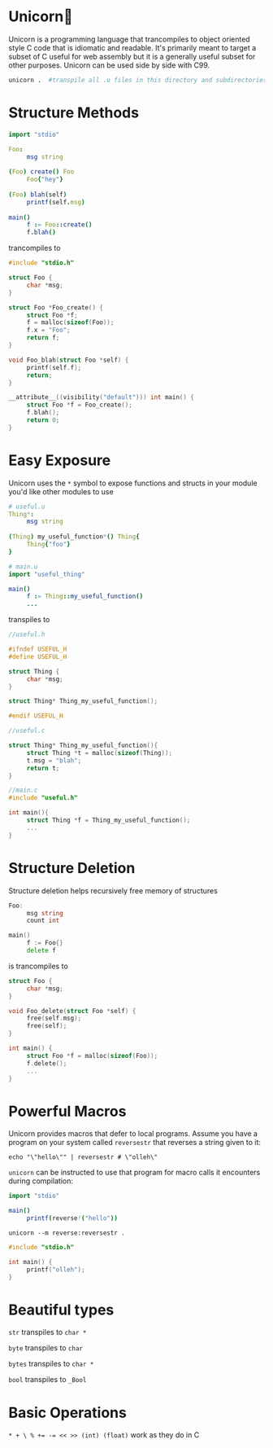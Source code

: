 # Unicorn🦄

Unicorn is a programming language that trancompiles to object oriented style C code that is idiomatic and readable. It's primarily meant to target a subset of C useful for web assembly but it is a generally useful subset for other purposes. Unicorn can be used side by side with C99.

```bash
unicorn .  #transpile all .u files in this directory and subdirectories
```

# Structure Methods

```nim
import "stdio"

Foo:
     msg string
     
(Foo) create() Foo
     Foo{"hey"}
     
(Foo) blah(self)
     printf(self.msg)
     
main()
     f := Foo::create()
     f.blah()
```

trancompiles to

```C
#include "stdio.h"

struct Foo {
     char *msg;
}

struct Foo *Foo_create() {
     struct Foo *f;
     f = malloc(sizeof(Foo));
     f.x = "Foo";
     return f;
}

void Foo_blah(struct Foo *self) {
     printf(self.f);
     return;
}

__attribute__((visibility("default"))) int main() {
     struct Foo *f = Foo_create();
     f.blah();
     return 0;
}
```

# Easy Exposure
Unicorn uses the `*` symbol to expose functions and structs in your module you'd like other modules to use

```nim
# useful.u
Thing*:
     msg string
     
(Thing) my_useful_function*() Thing{
     Thing{"foo"}
}
```

```nim
# main.u
import "useful_thing"

main()
     f := Thing::my_useful_function()
     ...
```

transpiles to

```C
//useful.h

#ifndef USEFUL_H
#define USEFUL_H

struct Thing {
     char *msg;
}

struct Thing* Thing_my_useful_function();

#endif USEFUL_H
```
```C
//useful.c

struct Thing* Thing_my_useful_function(){
     struct Thing *t = malloc(sizeof(Thing));
     t.msg = "blah";
     return t;
}
```
```C
//main.c
#include "useful.h"

int main(){
     struct Thing *f = Thing_my_useful_function();
     ...
}
```

# Structure Deletion
Structure deletion helps recursively free memory of structures
```go
Foo:
     msg string
     count int

main()
     f := Foo{}
     delete f
```
is trancompiles to
```C
struct Foo {
     char *msg;
}

void Foo_delete(struct Foo *self) {
     free(self.msg);
     free(self);
}

int main() {
     struct Foo *f = malloc(sizeof(Foo));
     f.delete();
     ...
}
```

# Powerful Macros

Unicorn provides macros that defer to local programs. Assume you have a program on your system called `reversestr` that reverses a string given to it:

```console
echo "\"hello\"" | reversestr # \"olleh\"
```

`unicorn` can be instructed to use that program for macro calls it encounters during compilation:

```nim
import "stdio"

main()
     printf(reverse!("hello"))
```

```
unicorn --m reverse:reversestr .
```

```C
#include "stdio.h"

int main() {
     printf("olleh");
}
```

# Beautiful types
`str` transpiles to `char *`

`byte` transpiles to `char`

`bytes` transpiles to `char *`

`bool` transpiles to `_Bool`

# Basic Operations

`* + \ % += -= << >> (int) (float)` work as they do in C
